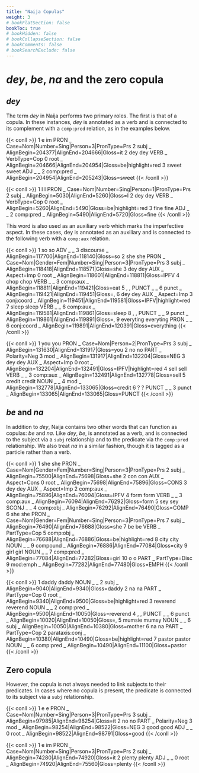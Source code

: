 ```yaml
---
title: "Naija Copulas"
weight: 3
# bookFlatSection: false
bookToc: true
# bookHidden: false
# bookCollapseSection: false
# bookComments: false
# bookSearchExclude: false
---
```


# _dey_, _be_, _na_ and the zero copula

## _dey_

The term _dey_ in Naija performs two primary roles.
The first is that of a copula.
In these instances, _dey_ is annotated as a verb and is connected to its complement with a `comp:pred` relation, as in the examples below.

{{< conll >}}
1	e	im	PRON	_	Case=Nom|Number=Sing|Person=3|PronType=Prs	2	subj	_	AlignBegin=204377|AlignEnd=204666|Gloss=it
2	dey	dey	VERB	_	VerbType=Cop	0	root	_	AlignBegin=204666|AlignEnd=204954|Gloss=be|highlight=red
3	sweet	sweet	ADJ	_	_	2	comp:pred	_	AlignBegin=204954|AlignEnd=205243|Gloss=sweet
{{< /conll >}}

{{< conll >}}
1	I	I	PRON	_	Case=Nom|Number=Sing|Person=1|PronType=Prs	2	subj	_	AlignBegin=5030|AlignEnd=5260|Gloss=I
2	dey	dey	VERB	_	VerbType=Cop	0	root	_	AlignBegin=5260|AlignEnd=5490|Gloss=be|highlight=red
3	fine	fine	ADJ	_	_	2	comp:pred	_	AlignBegin=5490|AlignEnd=5720|Gloss=fine
{{< /conll >}}

This word is also used as an auxiliary verb which marks the imperfective aspect.
In these cases, dey is annotated as an auxiliary and is connected to the following verb with a `comp:aux` relation.

{{< conll >}}
1	so	so	ADV	_	_	3	discourse	_	AlignBegin=117700|AlignEnd=118140|Gloss=so
2	she	she	PRON	_	Case=Nom|Gender=Fem|Number=Sing|Person=3|PronType=Prs	3	subj	_	AlignBegin=118418|AlignEnd=118571|Gloss=she
3	dey	dey	AUX	_	Aspect=Imp	0	root	_	AlignBegin=118601|AlignEnd=118811|Gloss=IPFV
4	chop	chop	VERB	_	_	3	comp:aux	_	AlignBegin=118811|AlignEnd=119421|Gloss=eat
5	,	,	PUNCT	_	_	6	punct	_	AlignBegin=119421|AlignEnd=119451|Gloss=,
6	dey	dey	AUX	_	Aspect=Imp	3	conj:coord	_	AlignBegin=119451|AlignEnd=119581|Gloss=IPFV|highlight=red
7	sleep	sleep	VERB	_	_	6	comp:aux	_	AlignBegin=119581|AlignEnd=119861|Gloss=sleep
8	,	,	PUNCT	_	_	9	punct	_	AlignBegin=119861|AlignEnd=119891|Gloss=,
9	everyting	everyting	PRON	_	_	6	conj:coord	_	AlignBegin=119891|AlignEnd=120391|Gloss=everything
{{< /conll >}}

{{< conll >}}
1	you	you	PRON	_	Case=Nom|Person=2|PronType=Prs	3	subj	_	AlignBegin=131630|AlignEnd=131917|Gloss=you
2	no	no	PART	_	Polarity=Neg	3	mod	_	AlignBegin=131917|AlignEnd=132204|Gloss=NEG
3	dey	dey	AUX	_	Aspect=Imp	0	root	_	AlignBegin=132204|AlignEnd=132491|Gloss=IPFV|highlight=red
4	sell	sell	VERB	_	_	3	comp:aux	_	AlignBegin=132491|AlignEnd=132778|Gloss=sell
5	credit	credit	NOUN	_	_	4	mod	_	AlignBegin=132778|AlignEnd=133065|Gloss=credit
6	?	?	PUNCT	_	_	3	punct	_	AlignBegin=133065|AlignEnd=133065|Gloss=PUNCT
{{< /conll >}}
<!-- tabs:end -->


## _be_ and _na_

In addition to _dey_, Naija contains two other words that can function as copulas: _be_ and _na_. Like _dey_, _be_, is annotated as a verb, and is connected to the subject via a `subj` relationship and to the predicate via the `comp:pred` relationship. We also treat _na_ in a similar fashion, though it is tagged as a particle rather than a verb.

{{< conll >}}
1	she	she	PRON	_	Case=Nom|Gender=Fem|Number=Sing|Person=3|PronType=Prs	2	subj	_	AlignBegin=75500|AlignEnd=75698|Gloss=she
2	con	con	AUX	_	Aspect=Cons	0	root	_	AlignBegin=75698|AlignEnd=75896|Gloss=CONS
3	dey	dey	AUX	_	Aspect=Imp	2	comp:aux	_	AlignBegin=75896|AlignEnd=76094|Gloss=IPFV
4	form	form	VERB	_	_	3	comp:aux	_	AlignBegin=76094|AlignEnd=76292|Gloss=form
5	sey	sey	SCONJ	_	_	4	comp:obj	_	AlignBegin=76292|AlignEnd=76490|Gloss=COMP
6	she	she	PRON	_	Case=Nom|Gender=Fem|Number=Sing|Person=3|PronType=Prs	7	subj	_	AlignBegin=76490|AlignEnd=76688|Gloss=she
7	be	be	VERB	_	PartType=Cop	5	comp:obj	_	AlignBegin=76688|AlignEnd=76886|Gloss=be|highlight=red
8	city	city	NOUN	_	_	9	compound	_	AlignBegin=76886|AlignEnd=77084|Gloss=city
9	girl	girl	NOUN	_	_	7	comp:pred	_	AlignBegin=77084|AlignEnd=77282|Gloss=girl
10	o	o	PART	_	PartType=Disc	9	mod:emph	_	AlignBegin=77282|AlignEnd=77480|Gloss=EMPH
{{< /conll >}}

{{< conll >}}
1	daddy	daddy	NOUN	_	_	2	subj	_	AlignBegin=9040|AlignEnd=9340|Gloss=daddy
2	na	na	PART	_	PartType=Cop	0	root	_	AlignBegin=9340|AlignEnd=9500|Gloss=be|highlight=red
3	reverend	reverend	NOUN	_	_	2	comp:pred	_	AlignBegin=9500|AlignEnd=10050|Gloss=reverend
4	,	,	PUNCT	_	_	6	punct	_	AlignBegin=10020|AlignEnd=10050|Gloss=,
5	mumsie	mumsy	NOUN	_	_	6	subj	_	AlignBegin=10050|AlignEnd=10380|Gloss=mother
6	na	na	PART	_	PartType=Cop	2	parataxis:conj	_	AlignBegin=10380|AlignEnd=10490|Gloss=be|highlight=red
7	pastor	pastor	NOUN	_	_	6	comp:pred	_	AlignBegin=10490|AlignEnd=11100|Gloss=pastor
{{< /conll >}}



## Zero copula

However, the copula is not always needed to link subjects to their predicates. In cases where no copula is present, the predicate is connected to its subject via a `subj` relationship.

{{< conll >}}
1	e	e	PRON	_	Case=Nom|Number=Sing|Person=3|PronType=Prs	3	subj	_	AlignBegin=97985|AlignEnd=98254|Gloss=it
2	no	no	PART	_	Polarity=Neg	3	mod	_	AlignBegin=98254|AlignEnd=98522|Gloss=NEG
3	good	good	ADJ	_	_	0	root	_	AlignBegin=98522|AlignEnd=98791|Gloss=good
{{< /conll >}}

{{< conll >}}
1	e	im	PRON	_	Case=Nom|Number=Sing|Person=3|PronType=Prs	2	subj	_	AlignBegin=74280|AlignEnd=74920|Gloss=it
2	plenty	plenty	ADJ	_	_	0	root	_	AlignBegin=74920|AlignEnd=75560|Gloss=plenty
{{< /conll >}}

